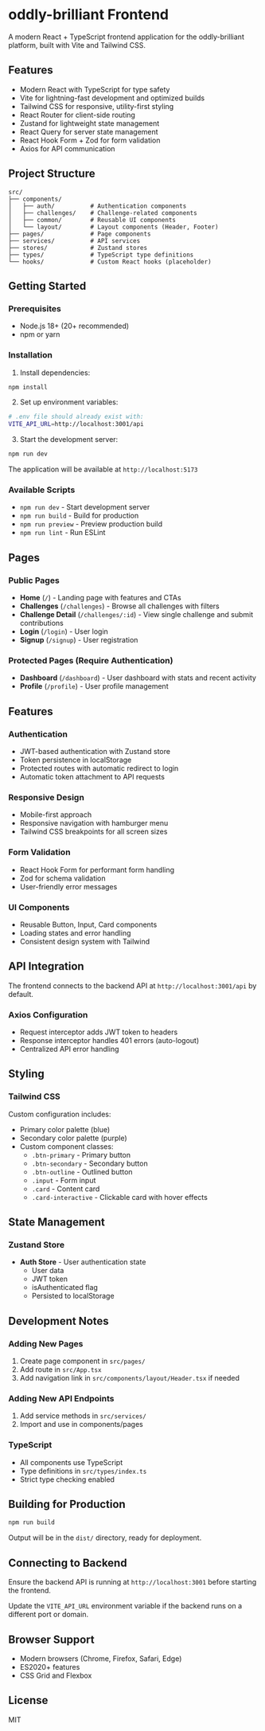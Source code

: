 # oddly-brilliant Frontend

A modern React + TypeScript frontend application for the oddly-brilliant platform, built with Vite and Tailwind CSS.

## Features

- Modern React with TypeScript for type safety
- Vite for lightning-fast development and optimized builds
- Tailwind CSS for responsive, utility-first styling
- React Router for client-side routing
- Zustand for lightweight state management
- React Query for server state management
- React Hook Form + Zod for form validation
- Axios for API communication

## Project Structure

```
src/
├── components/
│   ├── auth/          # Authentication components
│   ├── challenges/    # Challenge-related components
│   ├── common/        # Reusable UI components
│   └── layout/        # Layout components (Header, Footer)
├── pages/             # Page components
├── services/          # API services
├── stores/            # Zustand stores
├── types/             # TypeScript type definitions
└── hooks/             # Custom React hooks (placeholder)
```

## Getting Started

### Prerequisites

- Node.js 18+ (20+ recommended)
- npm or yarn

### Installation

1. Install dependencies:
```bash
npm install
```

2. Set up environment variables:
```bash
# .env file should already exist with:
VITE_API_URL=http://localhost:3001/api
```

3. Start the development server:
```bash
npm run dev
```

The application will be available at `http://localhost:5173`

### Available Scripts

- `npm run dev` - Start development server
- `npm run build` - Build for production
- `npm run preview` - Preview production build
- `npm run lint` - Run ESLint

## Pages

### Public Pages
- **Home** (`/`) - Landing page with features and CTAs
- **Challenges** (`/challenges`) - Browse all challenges with filters
- **Challenge Detail** (`/challenges/:id`) - View single challenge and submit contributions
- **Login** (`/login`) - User login
- **Signup** (`/signup`) - User registration

### Protected Pages (Require Authentication)
- **Dashboard** (`/dashboard`) - User dashboard with stats and recent activity
- **Profile** (`/profile`) - User profile management

## Features

### Authentication
- JWT-based authentication with Zustand store
- Token persistence in localStorage
- Protected routes with automatic redirect to login
- Automatic token attachment to API requests

### Responsive Design
- Mobile-first approach
- Responsive navigation with hamburger menu
- Tailwind CSS breakpoints for all screen sizes

### Form Validation
- React Hook Form for performant form handling
- Zod for schema validation
- User-friendly error messages

### UI Components
- Reusable Button, Input, Card components
- Loading states and error handling
- Consistent design system with Tailwind

## API Integration

The frontend connects to the backend API at `http://localhost:3001/api` by default.

### Axios Configuration
- Request interceptor adds JWT token to headers
- Response interceptor handles 401 errors (auto-logout)
- Centralized API error handling

## Styling

### Tailwind CSS
Custom configuration includes:
- Primary color palette (blue)
- Secondary color palette (purple)
- Custom component classes:
  - `.btn-primary` - Primary button
  - `.btn-secondary` - Secondary button
  - `.btn-outline` - Outlined button
  - `.input` - Form input
  - `.card` - Content card
  - `.card-interactive` - Clickable card with hover effects

## State Management

### Zustand Store
- **Auth Store** - User authentication state
  - User data
  - JWT token
  - isAuthenticated flag
  - Persisted to localStorage

## Development Notes

### Adding New Pages
1. Create page component in `src/pages/`
2. Add route in `src/App.tsx`
3. Add navigation link in `src/components/layout/Header.tsx` if needed

### Adding New API Endpoints
1. Add service methods in `src/services/`
2. Import and use in components/pages

### TypeScript
- All components use TypeScript
- Type definitions in `src/types/index.ts`
- Strict type checking enabled

## Building for Production

```bash
npm run build
```

Output will be in the `dist/` directory, ready for deployment.

## Connecting to Backend

Ensure the backend API is running at `http://localhost:3001` before starting the frontend.

Update the `VITE_API_URL` environment variable if the backend runs on a different port or domain.

## Browser Support

- Modern browsers (Chrome, Firefox, Safari, Edge)
- ES2020+ features
- CSS Grid and Flexbox

## License

MIT
